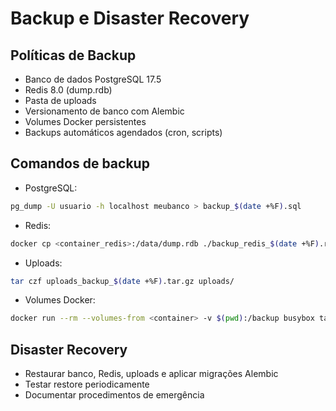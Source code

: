 # Backup e Disaster Recovery

## Políticas de Backup
- Banco de dados PostgreSQL 17.5
- Redis 8.0 (dump.rdb)
- Pasta de uploads
- Versionamento de banco com Alembic
- Volumes Docker persistentes
- Backups automáticos agendados (cron, scripts)

## Comandos de backup
- PostgreSQL:
```bash
pg_dump -U usuario -h localhost meubanco > backup_$(date +%F).sql
```
- Redis:
```bash
docker cp <container_redis>:/data/dump.rdb ./backup_redis_$(date +%F).rdb
```
- Uploads:
```bash
tar czf uploads_backup_$(date +%F).tar.gz uploads/
```
- Volumes Docker:
```bash
docker run --rm --volumes-from <container> -v $(pwd):/backup busybox tar czf /backup/volume_backup.tar.gz /caminho/do/volume
```

## Disaster Recovery
- Restaurar banco, Redis, uploads e aplicar migrações Alembic
- Testar restore periodicamente
- Documentar procedimentos de emergência 